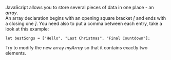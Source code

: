 JavaScript allows you to store several pieces of data in one place - an _array_.
\
An array declaration begins with an opening square bracket _[_ and ends with a closing one _]_. You need also to put a comma between each entry, take a look at this example:
```
let bestSongs = ["Hello", "Last Christmas", "Final Countdown"];
```
Try to modify the new array _myArray_ so that it contains exactly two elements.
